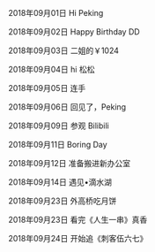 2018年09月01日
Hi Peking

2018年09月02日
Happy Birthday DD

2018年09月03日
二姐的￥1024

2018年09月04日
hi 松松

2018年09月05日
连手

2018年09月06日
回见了，Peking

2018年09月09日
参观 Bilibili

2018年09月11日
Boring Day

2018年09月12日
准备搬进新办公室

2018年09月14日
遇见•滴水湖

2018年09月23日
外高桥吃月饼

2018年09月23日
看完《人生一串》真香

2018年09月24日
开始追《刺客伍六七》